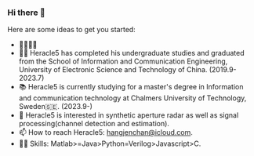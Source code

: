 ### Hi there 👋

Here are some ideas to get you started:
-  🖤🐘🤍💜
- 👨‍💻 Heracle5 has completed his undergraduate studies and graduated from the School of Information and Communication Engineering, University of Electronic Science and Technology of China. (2019.9-2023.7)
- 📚 Heracle5 is currently studying for a master's degree in Information and communication technology at Chalmers University of Technology, Sweden🇸🇪. (2023.9-)
- 📕 Heracle5 is interested in synthetic aperture radar as well as signal processing(channel detection and estimation).
- 📫 How to reach Heracle5: hangjenchan@icloud.com.
- ✍🏻 Skills: Matlab>=Java>Python=Verilog>Javascript>C.






